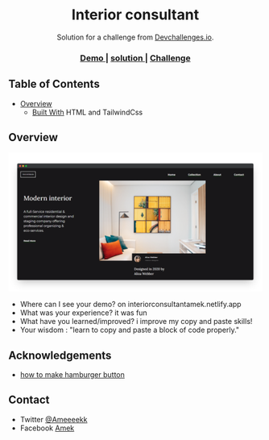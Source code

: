 <!-- Please update value in the {}  -->

<h1 align="center">Interior consultant</h1>

<div align="center">
   Solution for a challenge from  <a href="http://devchallenges.io" target="_blank">Devchallenges.io</a>.
</div>

<div align="center">
  <h3>
    <a href="interiorconsultantamek.netlify.app">
      Demo
    </a>
   <span> | <span>
      <a href="https://devchallenges.io/solutions/cYwTdwiC7AtDj68svGP4">
         solution
      </a>
   <span> | <span>
    <a href="https://devchallenges.io/challenges/wBunSb7FPrIepJZAg0sY">
      Challenge
    </a>
  </h3>
</div>

<!-- TABLE OF CONTENTS -->

## Table of Contents

- [Overview](#overview)
  - [Built With](#built-with)
      HTML and TailwindCss

      

<!-- OVERVIEW -->

## Overview

<img src='screely-1633599435825.png'>



- Where can I see your demo?
      on interiorconsultantamek.netlify.app
- What was your experience?
      it was fun
- What have you learned/improved? 
      i improve my copy and paste skills!
- Your wisdom : "learn to copy and paste a block of code properly." 


## Acknowledgements

<!-- This section should list any articles or add-ons/plugins that helps you to complete the project. This is optional but it will help you in the future. For exmpale -->

- [how to make hamburger button](https://www.youtube.com/watch?v=1iS0r238G4g&t=476s)

## Contact

- Twitter [@Ameeeekk](https://twitter.com/Ameeeekk})
- Facebook [Amek](https://www.facebook.com/ameeek.code/)
